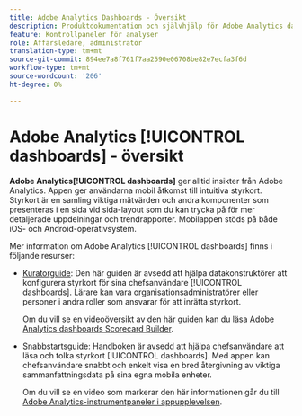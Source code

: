 ```yaml
---
title: Adobe Analytics Dashboards - Översikt
description: Produktdokumentation och självhjälp för Adobe Analytics dashboards
feature: Kontrollpaneler för analyser
role: Affärsledare, administratör
translation-type: tm+mt
source-git-commit: 894ee7a8f761f7aa2590e06708be82e7ecfa3f6d
workflow-type: tm+mt
source-wordcount: '206'
ht-degree: 0%

---
```



# Adobe Analytics [!UICONTROL dashboards] - översikt

**Adobe Analytics[!UICONTROL dashboards]** ger alltid insikter från Adobe Analytics. Appen ger användarna mobil åtkomst till intuitiva styrkort. Styrkort är en samling viktiga mätvärden och andra komponenter som presenteras i en sida vid sida-layout som du kan trycka på för mer detaljerade uppdelningar och trendrapporter. Mobilappen stöds på både iOS- och Android-operativsystem.

Mer information om Adobe Analytics [!UICONTROL dashboards] finns i följande resurser:

* [Kuratorguide](/help/analyze/mobile-app/curator.md): Den här guiden är avsedd att hjälpa datakonstruktörer att konfigurera styrkort för sina chefsanvändare  [!UICONTROL dashboards]. Lärare kan vara organisationsadministratörer eller personer i andra roller som ansvarar för att inrätta styrkort.

   Om du vill se en videoöversikt av den här guiden kan du läsa [Adobe Analytics dashboards Scorecard Builder](https://experienceleague.adobe.com/docs/analytics-learn/tutorials/additional-tools/analytics-dashboards/adobe-analytics-dashboards-scorecard-builder.html).


* [Snabbstartsguide](/help/analyze/mobile-app/executive.md): Handboken är avsedd att hjälpa chefsanvändare att läsa och tolka styrkort  [!UICONTROL dashboards]. Med appen kan chefsanvändare snabbt och enkelt visa en bred återgivning av viktiga sammanfattningsdata på sina egna mobila enheter.

   Om du vill se en video som markerar den här informationen går du till [Adobe Analytics-instrumentpaneler i appupplevelsen](https://experienceleague.adobe.com/docs/analytics-learn/tutorials/additional-tools/analytics-dashboards/adobe-analytics-dashboards-in-app-experience.html).